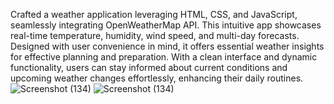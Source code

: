 Crafted a weather application leveraging HTML, CSS, and JavaScript, seamlessly integrating OpenWeatherMap API. This intuitive app showcases real-time temperature, humidity, wind speed, and multi-day forecasts. Designed with user convenience in mind, it offers essential weather insights for effective planning and preparation. With a clean interface and dynamic functionality, users can stay informed about current conditions and upcoming weather changes effortlessly, enhancing their daily routines.![Screenshot (134)](https://github.com/karishma2gupta/CBTCIP/assets/138330411/e80e18fe-afe4-4ba8-93ba-8966c8f91d78)
![Screenshot (134)](https://github.com/karishma2gupta/CBTCIP/assets/138330411/4f4f7fd4-7ab9-42bc-9e7d-ebe495e840e4)

